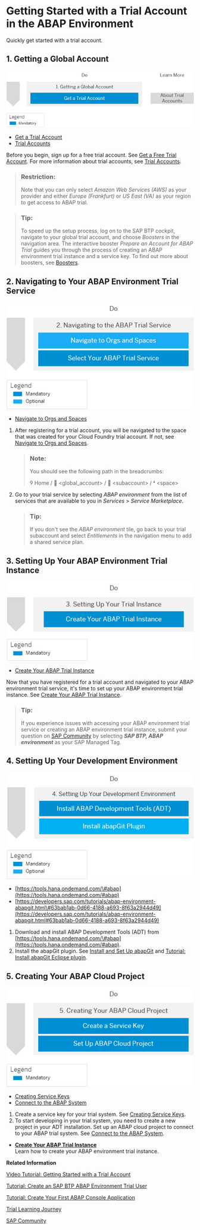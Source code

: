 <!-- loio720c423ef1a8498ab690cf0e5512ba50 -->

# Getting Started with a Trial Account in the ABAP Environment

Quickly get started with a trial account.



<a name="loio720c423ef1a8498ab690cf0e5512ba50__section_kyg_mmk_y3b"/>

## 1. Getting a Global Account

![](images/Trial_1-Getting_a_Global_Account_0f1ece7.png)

-   [Get a Trial Account](Getting_a_Global_Account_d61c281.md#loio42e7e54590424e65969fced1acd47694)
-   [Trial Accounts](Trial_Accounts_046f127.md)

Before you begin, sign up for a free trial account. See [Get a Free Trial Account](Getting_a_Global_Account_d61c281.md#loio42e7e54590424e65969fced1acd47694). For more information about trial accounts, see [Trial Accounts](Trial_Accounts_046f127.md).

> ### Restriction:  
> Note that you can only select *Amazon Web Services \(AWS\)* as your provider and either *Europe \(Frankfurt\)* or *US East \(VA\)* as your region to get access to ABAP trial.

> ### Tip:  
> To speed up the setup process, log on to the SAP BTP cockpit, navigate to your global trial account, and choose *Boosters* in the navigation area. The interactive booster *Prepare an Account for ABAP Trial* guides you through the process of creating an ABAP environment trial instance and a service key. To find out more about boosters, see [Boosters](Boosters_fb1b561.md).



<a name="loio720c423ef1a8498ab690cf0e5512ba50__section_fnw_mnk_y3b"/>

## 2. Navigating to Your ABAP Environment Trial Service

![](images/Image_Map_Navigating_to_Your_ABAP_Trial_Service_8bea2c5.png)

-   [Navigate to Orgs and Spaces](Navigate_to_Orgs_and_Spaces_5bf8735.md)

1.  After registering for a trial account, you will be navigated to the space that was created for your Cloud Foundry trial account. If not, see [Navigate to Orgs and Spaces](Navigate_to_Orgs_and_Spaces_5bf8735.md).

    > ### Note:  
    > You should see the following path in the breadcrumbs:
    > 
    >     Home /     <global\_account\> /     <subaccount\> /     <space\>

2.  Go to your trial service by selecting *ABAP environment* from the list of services that are available to you in *Services* \> *Service Marketplace*.

    > ### Tip:  
    > If you don't see the *ABAP environment* tile, go back to your trial subaccount and select *Entitlements* in the navigation menu to add a shared service plan.




<a name="loio720c423ef1a8498ab690cf0e5512ba50__Create_ABAP_Trial_Instance"/>

## 3. Setting Up Your ABAP Environment Trial Instance

![](images/Image_Map_Setting_Up_Your_ABAP_Trial_Instance_fb1ee10.png)

-   [Create Your ABAP Trial Instance](Create_Your_ABAP_Trial_Instance_a2f7a8e.md)

Now that you have registered for a trial account and navigated to your ABAP environment trial service, it's time to set up your ABAP environment trial instance. See [Create Your ABAP Trial Instance](Create_Your_ABAP_Trial_Instance_a2f7a8e.md).

> ### Tip:  
> If you experience issues with accessing your ABAP environment trial service or creating an ABAP environment trial instance, submit your question on [SAP Community](https://answers.sap.com/questions/ask.html) by selecting ***SAP BTP, ABAP environment*** as your SAP Managed Tag.



<a name="loio720c423ef1a8498ab690cf0e5512ba50__section_iml_1xy_y3b"/>

## 4. Setting Up Your Development Environment

![](images/Setting_Up_Your_Development_Environment_905588a.png)

-   [https://tools.hana.ondemand.com/\#abap](https://tools.hana.ondemand.com/#abap)
-   [https://developers.sap.com/tutorials/abap-environment-abapgit.html\#63bab1ab-0d66-4188-a693-8f63a2944d49](https://developers.sap.com/tutorials/abap-environment-abapgit.html#63bab1ab-0d66-4188-a693-8f63a2944d49)

1.  Download and install ABAP Development Tools \(ADT\) from [https://tools.hana.ondemand.com/\#abap](https://tools.hana.ondemand.com/#abap).
2.  Install the abapGit plugin. See [Install and Set Up abapGit](Install_and_Set_Up_abapGit_2002380.md) and [Tutorial: Install abapGit Eclipse plugin](https://developers.sap.com/tutorials/abap-environment-abapgit.html#63bab1ab-0d66-4188-a693-8f63a2944d49).



<a name="loio720c423ef1a8498ab690cf0e5512ba50__section_vyl_snk_y3b"/>

## 5. Creating Your ABAP Cloud Project

![](images/Image_Map_Creating_Your_ABAP_Cloud_Project_bfbcfbd.png)

-   [Creating Service Keys](Creating_Service_Keys_4514a14.md)
-   [Connect to the ABAP System](Connect_to_the_ABAP_System_7379dbd.md)

1.  Create a service key for your trial system. See [Creating Service Keys](Creating_Service_Keys_4514a14.md).
2.  To start developing in your trial system, you need to create a new project in your ADT installation. Set up an ABAP cloud project to connect to your ABAP trial system. See [Connect to the ABAP System](Connect_to_the_ABAP_System_7379dbd.md).

-   **[Create Your ABAP Trial Instance](Create_Your_ABAP_Trial_Instance_a2f7a8e.md "Learn how to create your ABAP
                                environment trial
		instance.")**  
Learn how to create your ABAP environment trial instance.

**Related Information**  


[Video Tutorial: Getting Started with a Trial Account](https://www.youtube.com/watch?v=0cMPYBPCy60&list=PLkzo92owKnVxWqJSoFLGe1VRkzOs4Ucdr&index=4&t=0s)

[Tutorial: Create an SAP BTP ABAP Environment Trial User](https://developers.sap.com/tutorials/abap-environment-trial-onboarding.html)

[Tutorial: Create Your First ABAP Console Application](https://developers.sap.com/tutorials/abap-environment-console-application.html)

[Trial Learning Journey](https://help.sap.com/doc/221f8f84afef43d29ad37ef2af0c4adf/HP_2.0/en-US/c3e8d3d2926a4d53a99cc2c66e2e97df.html)

[SAP Community](https://community.sap.com/topics/cloud-platform-abap-environment)

